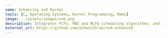 ```yaml
---
name: Enhancing xv6 Kernel
tools: [C, Operating Systems, Kernel Programming, Make]
image: ../assets/images/xv6.png
description: Integrates FCFS, PBS and MLFQ scheduling algorithms, and adds user programs and syscalls into the MIT xv6 kernel.
external_url: https://github.com/ashwin21rao/xv6-enhanced
---
```

